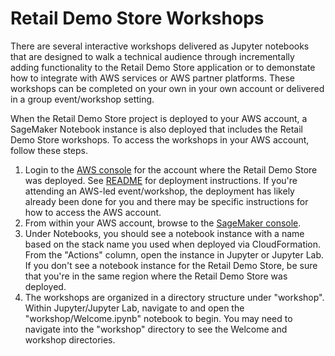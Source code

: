# Retail Demo Store Workshops

There are several interactive workshops delivered as Jupyter notebooks that are designed to walk a technical audience through incrementally adding functionality to the Retail Demo Store application or to demonstate how to integrate with AWS services or AWS partner platforms. These workshops can be completed on your own in your own account or delivered in a group event/workshop setting.

When the Retail Demo Store project is deployed to your AWS account, a SageMaker Notebook instance is also deployed that includes the Retail Demo Store workshops. To access the workshops in your AWS account, follow these steps.

1. Login to the [AWS console](https://console.aws.amazon.com/) for the account where the Retail Demo Store was deployed. See [README](../README.md) for deployment instructions. If you're attending an AWS-led event/workshop, the deployment has likely already been done for you and there may be specific instructions for how to access the AWS account.
2. From within your AWS account, browse to the [SageMaker console](https://console.aws.amazon.com/sagemaker/home#/notebook-instances).
3. Under Notebooks, you should see a notebook instance with a name based on the stack name you used when deployed via CloudFormation. From the "Actions" column, open the instance in Jupyter or Jupyter Lab. If you don't see a notebook instance for the Retail Demo Store, be sure that you're in the same region where the Retail Demo Store was deployed.
4. The workshops are organized in a directory structure under "workshop". Within Jupyter/Jupyter Lab, navigate to and open the "workshop/Welcome.ipynb" notebook to begin. You may need to navigate into the "workshop" directory to see the Welcome and workshop directories.
